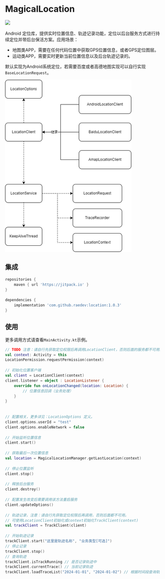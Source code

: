 # MagicalLocation

[![](https://jitpack.io/v/raedev/magical-location-client.svg)](https://jitpack.io/#raedev/magical-location-client)

Android 定位库，提供实时位置信息、轨迹记录功能，定位以后台服务方式进行持续定位并带后台保活方案。应用场景：

- 地图类APP，需要在任何代码位置中获取GPS位置信息，或者GPS定位图层。
- 运动类APP，需要实时更新当前位置信息以及后台轨迹记录的。

默认实现为Android系统定位，若需要百度或者高德地图实现可以自行实现`BaseLocationRequest`。

![arch](architecture.drawio.png)

## 集成

```groovy
repositories {
    maven { url 'https://jitpack.io' }
}

dependencies {
    implementation 'com.github.raedev:location:1.0.3'
}
```

## 使用

更多调用方式请查看`MainActivity.kt`示例。

```kotlin
// TODO 注意：请自行先获取定位权限后再调用LocationClient，否则后面的服务都不可用。
val context: Activity = this
LocationPermission.requestPermission(context)

// 初始化位置客户端
val client = LocationClient(context)
client.listener = object : LocationListener {
    override fun onLocationChanged(location: Location) {
        // 位置信息回调（业务处理）
    }
}


// 配置相关，更多详见：LocationOptions 定义。
client.options.userId = "test"
client.options.enableNetwork = false

// 开始监听位置信息
client.start()

// 获取最后一次位置信息
val location = MagicalLocationManager.getLastLocation(context)

// 停止位置监听
client.stop()

// 释放后台服务
client.destroy()

// 配置发生改变后需要调用该方法重启服务
client.updateOptions()

// 轨迹记录，注意：请自行先获取定位权限后再调用，否则后面都不可用。
// 可使用LocationClient初始化或context初始化TrackClient(context) 
val trackClient = TrackClient(client)

// 开始轨迹记录
trackClient.start("这里是轨迹名称", "业务类型[可选]")
// 停止记录
trackClient.stop()
// 查询轨迹
trackClient.isTrackRunning // 是否记录轨迹中
trackClient.currentTrace() // 当前记录轨迹
trackClient.loadTraceList("2024-01-01", "2024-01-02") // 根据时间段查询轨迹列表

```